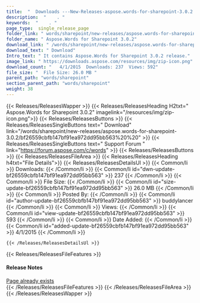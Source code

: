 ```yaml
---
title:  "  Downloads ---New-Releases-aspose.words-for-sharepoint-3.0.2 . " 
description:  "    . " 
keywords:  "    . " 
page_type:  single_release_page
folder_link: " words/sharepoint/new-releases/aspose.words-for-sharepoint-3.0.2/"
folder_name: " Aspose.Words for Sharepoint 3.0.2"
download_link: " /words/sharepoint/new-releases/aspose.words-for-sharepoint-3.0.2/bf26559cbfb147bf91ea972dd95bb563"
download_text: " Download"
Intro_text: " It contains Aspose.Words for Sharepoint 3.0.2 release."
image_link: " https://downloads.aspose.com/resources/img/zip-icon.png"
download_count: "   4/1/2015  Downloads: 237  Views: 592"
file_size: "  File Size: 26.0 MB "
parent_path: "words/sharepoint"
section_parent_path: "words/sharepoint"
weight: 38 
---
```


{{< Releases/ReleasesWapper >}}
  {{< Releases/ReleasesHeading H2txt=" Aspose.Words for Sharepoint 3.0.2" imagelink="/resources/img/zip-icon.png">}}
  {{< Releases/ReleasesButtons >}}
    {{< Releases/ReleasesSingleButtons text=" Download" link="/words/sharepoint/new-releases/aspose.words-for-sharepoint-3.0.2/bf26559cbfb147bf91ea972dd95bb563%20%20" >}}
    {{< Releases/ReleasesSingleButtons text=" Support Forum " link="https://forum.aspose.com/c/words" >}}
  {{< Releases/ReleasesButtons >}}
  {{< Releases/ReleasesFileArea >}}
    {{< Releases/ReleasesHeading h4txt="File Details">}}
    {{< Releases/ReleasesDetailsUl >}}
            {{< Common/li  >}} Downloads: {{< /Common/li >}} 
      {{< Common/li id="dwn-update-bf26559cbfb147bf91ea972dd95bb563" >}} 237 {{< /Common/li >}} 
      {{< Common/li  >}} File Size: {{< /Common/li >}} 
      {{< Common/li id="size-update-bf26559cbfb147bf91ea972dd95bb563" >}} 26.0 MB {{< /Common/li >}} 
      {{< Common/li  >}} Posted By: {{< /Common/li >}} 
      {{< Common/li id="author-update-bf26559cbfb147bf91ea972dd95bb563" >}} buddylancer {{< /Common/li >}} 
      {{< Common/li  >}} Views: {{< /Common/li >}} 
      {{< Common/li id="view-update-bf26559cbfb147bf91ea972dd95bb563" >}} 593 {{< /Common/li >}} 
      {{< Common/li  >}} Date Added: {{< /Common/li >}} 
      {{< Common/li id="added-update-bf26559cbfb147bf91ea972dd95bb563" >}} 4/1/2015 {{< /Common/li >}} 

    {{< /Releases/ReleasesDetailsUl >}}

  {{< Releases/ReleasesFileFeatures >}}
      <h4>Release Notes</h4><div><a href="Page" already exists>Page already exists</a></div>
  {{< /Releases/ReleasesFileFeatures >}}
 {{< /Releases/ReleasesFileArea >}}
{{< /Releases/ReleasesWapper >}}


